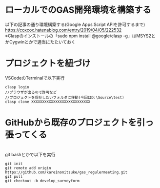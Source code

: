 # ローカルでのGAS開発環境を構築する
以下の記事の通り環境構築する(Google Apps Script APIを許可するまで) \
https://coxcox.hatenablog.com/entry/2019/04/05/222532 \
※Claspのインストールの「sudo npm install @google/clasp -g」はMSYS2とかCygwinとかで適当にたたいておく

# プロジェクトを紐づけ
VSCodeのTerminalで以下実行
```
clasp login
//ブラウザが出るので許可など
//プロジェクトを保存したいフォルダに移動(今回はD:\Source\test)
clasp clone XXXXXXXXXXXXXXXXXXXXXXXXXXX
```

# GitHubから既存のプロジェクトを引っ張ってくる
\
git bashとかで以下を実行
```
git init
git remote add origin https://github.com/kareinonitsuke/gas_regulermeeting.git
git pull
git checkout -b develop_surveyform
```